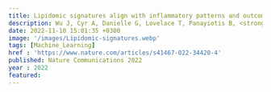 ```yaml
---
title: Lipidomic signatures align with inflammatory patterns and outcomes in critical illness
description: Wu J, Cyr A, Danielle G, Lovelace T, Panayiotis B, <strong><u>Das J</u></strong>, Kar U, Chen T, Guyette F, Yazer M, Daley B, Miller R, Harbrecht B, Claridge J, Phelan H, Zuckerbraun B, Neal M, Johansson P, Stensballe J, Namas R, Vodovotz Y, Sperry J
date: 2022-11-10 15:01:35 +0300
image: '/images/Lipidomic-signatures.webp'
tags: [Machine_Learning]
href : 'https://www.nature.com/articles/s41467-022-34420-4'
published: Nature Communications 2022
year : 2022
featured:
---
```

